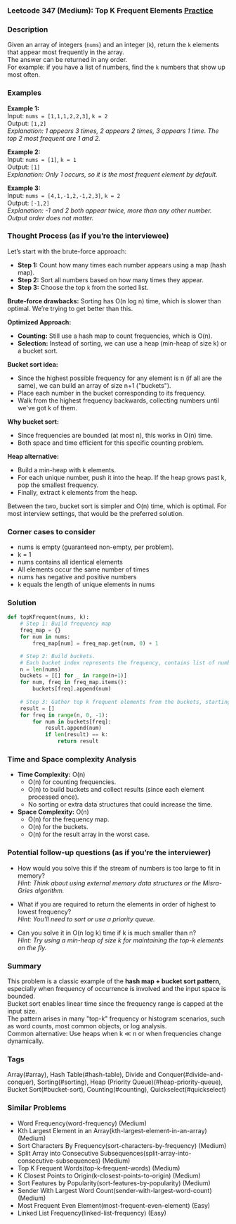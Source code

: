 ### Leetcode 347 (Medium): Top K Frequent Elements [Practice](https://leetcode.com/problems/top-k-frequent-elements)

### Description  
Given an array of integers (`nums`) and an integer (`k`), return the `k` elements that appear most frequently in the array.  
The answer can be returned in any order.  
For example: if you have a list of numbers, find the `k` numbers that show up most often.

### Examples  

**Example 1:**  
Input: `nums = [1,1,1,2,2,3]`, `k = 2`  
Output: `[1,2]`  
*Explanation: 1 appears 3 times, 2 appears 2 times, 3 appears 1 time. The top 2 most frequent are 1 and 2.*

**Example 2:**  
Input: `nums = [1]`, `k = 1`  
Output: `[1]`  
*Explanation: Only 1 occurs, so it is the most frequent element by default.*

**Example 3:**  
Input: `nums = [4,1,-1,2,-1,2,3]`, `k = 2`  
Output: `[-1,2]`  
*Explanation: -1 and 2 both appear twice, more than any other number. Output order does not matter.*

### Thought Process (as if you’re the interviewee)  
Let’s start with the brute-force approach:  
- **Step 1:** Count how many times each number appears using a map (hash map).
- **Step 2:** Sort all numbers based on how many times they appear.
- **Step 3:** Choose the top `k` from the sorted list.

**Brute-force drawbacks:** Sorting has O(n log n) time, which is slower than optimal. We’re trying to get better than this.

**Optimized Approach:**
- **Counting:** Still use a hash map to count frequencies, which is O(n).
- **Selection:** Instead of sorting, we can use a heap (min-heap of size k) or a bucket sort.

**Bucket sort idea:**  
- Since the highest possible frequency for any element is n (if all are the same), we can build an array of size n+1 ("buckets").  
- Place each number in the bucket corresponding to its frequency.
- Walk from the highest frequency backwards, collecting numbers until we've got k of them.

**Why bucket sort:**  
- Since frequencies are bounded (at most n), this works in O(n) time.
- Both space and time efficient for this specific counting problem.

**Heap alternative:**  
- Build a min-heap with k elements.  
- For each unique number, push it into the heap. If the heap grows past k, pop the smallest frequency.  
- Finally, extract k elements from the heap.

Between the two, bucket sort is simpler and O(n) time, which is optimal. For most interview settings, that would be the preferred solution.

### Corner cases to consider  
- nums is empty (guaranteed non-empty, per problem).
- k = 1
- nums contains all identical elements
- All elements occur the same number of times
- nums has negative and positive numbers
- k equals the length of unique elements in nums

### Solution

```python
def topKFrequent(nums, k):
    # Step 1: Build frequency map
    freq_map = {}
    for num in nums:
        freq_map[num] = freq_map.get(num, 0) + 1

    # Step 2: Build buckets. 
    # Each bucket index represents the frequency, contains list of numbers with that frequency.
    n = len(nums)
    buckets = [[] for _ in range(n+1)]
    for num, freq in freq_map.items():
        buckets[freq].append(num)
    
    # Step 3: Gather top k frequent elements from the buckets, starting from highest frequency
    result = []
    for freq in range(n, 0, -1):
        for num in buckets[freq]:
            result.append(num)
            if len(result) == k:
                return result
```

### Time and Space complexity Analysis  

- **Time Complexity:** O(n)  
  - O(n) for counting frequencies.  
  - O(n) to build buckets and collect results (since each element processed once).
  - No sorting or extra data structures that could increase the time.
- **Space Complexity:** O(n)
  - O(n) for the frequency map.
  - O(n) for the buckets.
  - O(n) for the result array in the worst case.

### Potential follow-up questions (as if you’re the interviewer)  

- How would you solve this if the stream of numbers is too large to fit in memory?  
  *Hint: Think about using external memory data structures or the Misra-Gries algorithm.*

- What if you are required to return the elements in order of highest to lowest frequency?  
  *Hint: You'll need to sort or use a priority queue.*

- Can you solve it in O(n log k) time if k is much smaller than n?  
  *Hint: Try using a min-heap of size k for maintaining the top-k elements on the fly.*

### Summary
This problem is a classic example of the **hash map + bucket sort pattern**, especially when frequency of occurrence is involved and the input space is bounded.  
Bucket sort enables linear time since the frequency range is capped at the input size.  
The pattern arises in many "top-k" frequency or histogram scenarios, such as word counts, most common objects, or log analysis.  
Common alternative: Use heaps when k ≪ n or when frequencies change dynamically.

### Tags
Array(#array), Hash Table(#hash-table), Divide and Conquer(#divide-and-conquer), Sorting(#sorting), Heap (Priority Queue)(#heap-priority-queue), Bucket Sort(#bucket-sort), Counting(#counting), Quickselect(#quickselect)

### Similar Problems
- Word Frequency(word-frequency) (Medium)
- Kth Largest Element in an Array(kth-largest-element-in-an-array) (Medium)
- Sort Characters By Frequency(sort-characters-by-frequency) (Medium)
- Split Array into Consecutive Subsequences(split-array-into-consecutive-subsequences) (Medium)
- Top K Frequent Words(top-k-frequent-words) (Medium)
- K Closest Points to Origin(k-closest-points-to-origin) (Medium)
- Sort Features by Popularity(sort-features-by-popularity) (Medium)
- Sender With Largest Word Count(sender-with-largest-word-count) (Medium)
- Most Frequent Even Element(most-frequent-even-element) (Easy)
- Linked List Frequency(linked-list-frequency) (Easy)
